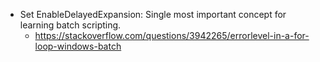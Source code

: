 * Set EnableDelayedExpansion: Single most important concept for learning batch scripting. 
  *   https://stackoverflow.com/questions/3942265/errorlevel-in-a-for-loop-windows-batch
